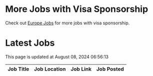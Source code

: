 # More Jobs with Visa Sponsorship

Check out [Europe Jobs](https://github.com/sureshparimi/europejobs#latest-jobs) for more jobs with visa sponsorship.

# Latest Jobs

This page is updated at August 08, 2024 06:56:13

| Job Title | Job Location | Job Link | Job Posted |
| --- | --- | --- | --- |
